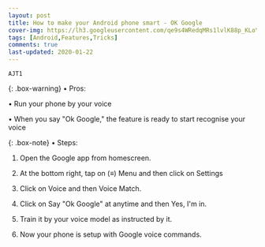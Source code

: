 ```yaml
---
layout: post
title: How to make your Android phone smart - OK Google
cover-img: https://lh3.googleusercontent.com/qe9s4WRedqMRs1lvlK88p_KLoYXr9onQRtGToOaUOCRm1IuqilArwpKy2eSz6Og2n5OuYZjjCsgYpqsNy941IUjojKDR7aJzJkK_rwg2vrnDzAS22ORIKfOtWPOC4rdjl7fVBBJNAQ=w2400
tags: [Android,Features,Tricks]
comments: true
last-updated: 2020-01-22
---
```


``AJT1``

{: .box-warning}
• Pros:

• Run your phone by your voice

• When you say "Ok Google," the feature is ready to start recognise your voice


{: .box-note}
• Steps:

1. Open the Google app from homescreen.

2. At the bottom right, tap on (≡) Menu and then click on Settings

3. Click on Voice and then Voice Match.

4. Click on Say "Ok Google" at anytime and then Yes, I'm in.

5. Train it by your voice model as instructed by it.

6. Now your phone is setup with Google voice commands.
